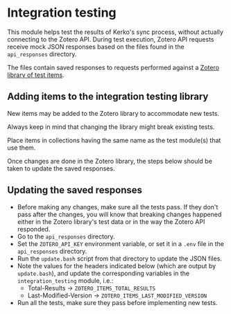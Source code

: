 # Integration testing

This module helps test the results of Kerko's sync process, without actually
connecting to the Zotero API. During test execution, Zotero API requests receive
mock JSON responses based on the files found in the `api_responses` directory.

The files contain saved responses to requests performed against a [Zotero
library of test items](https://www.zotero.org/groups/4507457).

## Adding items to the integration testing library

New items may be added to the Zotero library to accommodate new tests.

Always keep in mind that changing the library might break existing tests.

Place items in collections having the same name as the test module(s) that use them.

Once changes are done in the Zotero library, the steps below should be taken to
update the saved responses.


## Updating the saved responses

- Before making any changes, make sure all the tests pass. If they don't pass
  after the changes, you will know that breaking changes happened either in the
  Zotero library's test data or in the way the Zotero API responded.
- Go to the `api_responses` directory.
- Set the `ZOTERO_API_KEY` environment variable, or set it in a `.env`
  file in the `api_responses` directory.
- Run the `update.bash` script from that directory to update the JSON files.
- Note the values for the headers indicated below (which are output by
  `update.bash`), and update the corresponding variables in the
  `integration_testing` module, i.e.:
    - Total-Results → `ZOTERO_ITEMS_TOTAL_RESULTS`
    - Last-Modified-Version → `ZOTERO_ITEMS_LAST_MODIFIED_VERSION`
- Run all the tests, make sure they pass before implementing new tests.
